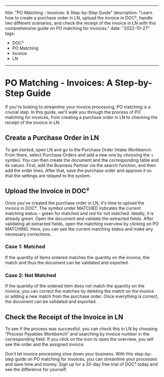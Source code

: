 
---
title: "PO Matching - Invoices: A Step-by-Step Guide"
description: "Learn how to create a purchase order in LN, upload the invoice in DOC², handle two different scenarios, and check the receipt of the invoice in LN with this comprehensive guide on PO matching for invoices."
date: "2022-10-27"
tags:
  - DOC²
  - PO Matching
  - Invoice
  - LN
---

# PO Matching - Invoices: A Step-by-Step Guide

If you're looking to streamline your invoice processing, PO matching is a crucial step. In this guide, we'll walk you through the process of PO matching for invoices, from creating a purchase order in LN to checking the receipt of the invoice in LN.

## Create a Purchase Order in LN

To get started, open LN and go to the Purchase Order Intake Workbench. From there, select Purchase Orders and add a new one by choosing the + symbol. You can then create the document and the corresponding table and its values. First, add the Business Partner via the search function, and then add the order lines. After that, save the purchase order and approve it so that the settings are relayed to the system.

## Upload the Invoice in DOC²

Once you've created the purchase order in LN, it's time to upload the invoice in DOC². The symbol under MATCHED indicates the current matching status – green for matched and red for not matched. Ideally, it is already green. Open the document and validate the extracted fields. After validating all extracted fields, open the matching overview by clicking on PO MATCHING. Here, you can see the current matching status and make any necessary corrections.

### Case 1: Matched

If the quantity of items ordered matches the quantity on the invoice, the match and thus the document can be validated and exported.

### Case 2: Not Matched

If the quantity of the ordered item does not match the quantity on the invoice, you can correct the matches by deleting the match on the invoice or adding a new match from the purchase order. Once everything is correct, the document can be validated and exported.

## Check the Receipt of the Invoice in LN

To see if the process was successful, you can check this in LN by choosing “Process Payables Workbench” and searching by invoice number in the corresponding field. If you click on the icon to open the overview, you will see the order and the assigned invoice.

Don't let invoice processing slow down your business. With this step-by-step guide on PO matching for invoices, you can streamline your processes and save time and money. Sign up for a 30-day free trial of DOC² today and see the difference for yourself.
